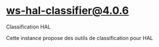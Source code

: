 # ws-hal-classifier@4.0.6

Classification HAL

Cette instance propose des outils de classification pour HAL
